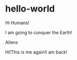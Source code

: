 # hello-world

Hi Humans!

I am going to conquer the Earth!

Aliens

Hi!This is me again!I am back!
